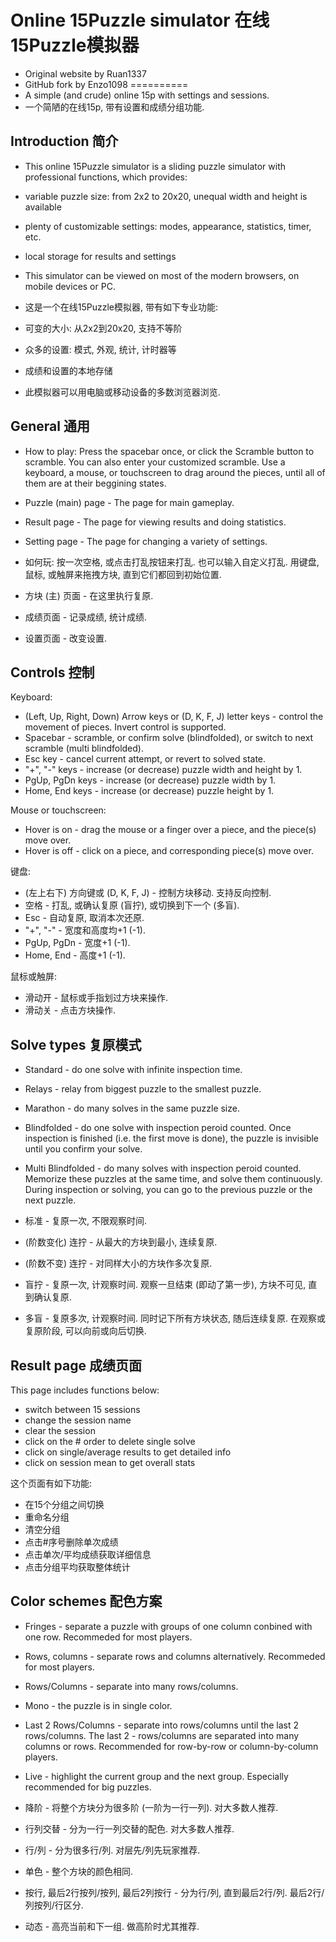 Online 15Puzzle simulator 在线15Puzzle模拟器
==========
- Original website by Ruan1337
- GitHub fork by Enzo1098
==========
- A simple (and crude) online 15p with settings and sessions.
- 一个简陋的在线15p, 带有设置和成绩分组功能.

Introduction 简介
----------
- This online 15Puzzle simulator is a sliding puzzle simulator with professional functions, which provides:
- variable puzzle size: from 2x2 to 20x20, unequal width and height is available
- plenty of customizable settings: modes, appearance, statistics, timer, etc.
- local storage for results and settings
- This simulator can be viewed on most of the modern browsers, on mobile devices or PC.

- 这是一个在线15Puzzle模拟器, 带有如下专业功能:
- 可变的大小: 从2x2到20x20, 支持不等阶
- 众多的设置: 模式, 外观, 统计, 计时器等
- 成绩和设置的本地存储
- 此模拟器可以用电脑或移动设备的多数浏览器浏览.

General 通用
----------
- How to play: Press the spacebar once, or click the Scramble button to scramble. You can also enter your customized scramble. Use a keyboard, a mouse, or touchscreen to drag around the pieces, until all of them are at their beggining states.

- Puzzle (main) page - The page for main gameplay.
- Result page - The page for viewing results and doing statistics.
- Setting page - The page for changing a variety of settings.

- 如何玩: 按一次空格, 或点击打乱按钮来打乱. 也可以输入自定义打乱. 用键盘, 鼠标, 或触屏来拖拽方块, 直到它们都回到初始位置.

- 方块 (主) 页面 - 在这里执行复原.
- 成绩页面 - 记录成绩, 统计成绩.
- 设置页面 - 改变设置.

Controls 控制
----------
Keyboard:
- (Left, Up, Right, Down) Arrow keys or (D, K, F, J) letter keys - control the movement of pieces. Invert control is supported.
- Spacebar - scramble, or confirm solve (blindfolded), or switch to next scramble (multi blindfolded).
- Esc key - cancel current attempt, or revert to solved state.
- "+", "-" keys - increase (or decrease) puzzle width and height by 1.
- PgUp, PgDn keys - increase (or decrease) puzzle width by 1.
- Home, End keys - increase (or decrease) puzzle height by 1.

Mouse or touchscreen:
- Hover is on - drag the mouse or a finger over a piece, and the piece(s) move over.
- Hover is off - click on a piece, and corresponding piece(s) move over.

键盘:
- (左上右下) 方向键或 (D, K, F, J) - 控制方块移动. 支持反向控制.
- 空格 - 打乱, 或确认复原 (盲拧), 或切换到下一个 (多盲).
- Esc - 自动复原, 取消本次还原.
- "+", "-" - 宽度和高度均+1 (-1).
- PgUp, PgDn - 宽度+1 (-1).
- Home, End - 高度+1 (-1).

鼠标或触屏:
- 滑动开 - 鼠标或手指划过方块来操作.
- 滑动关 - 点击方块操作.

Solve types 复原模式
----------
- Standard - do one solve with infinite inspection time.
- Relays - relay from biggest puzzle to the smallest puzzle.
- Marathon - do many solves in the same puzzle size.
- Blindfolded - do one solve with inspection peroid counted. Once inspection is finished (i.e. the first move is done), the puzzle is invisible until you confirm your solve.
- Multi Blindfolded - do many solves with inspection peroid counted. Memorize these puzzles at the same time, and solve them continuously. During inspection or solving, you can go to the previous puzzle or the next puzzle.

- 标准 - 复原一次, 不限观察时间.
- (阶数变化) 连拧 - 从最大的方块到最小, 连续复原.
- (阶数不变) 连拧 - 对同样大小的方块作多次复原.
- 盲拧 - 复原一次, 计观察时间. 观察一旦结束 (即动了第一步), 方块不可见, 直到确认复原.
- 多盲 - 复原多次, 计观察时间. 同时记下所有方块状态, 随后连续复原. 在观察或复原阶段, 可以向前或向后切换.

Result page 成绩页面
----------
This page includes functions below:
- switch between 15 sessions
- change the session name
- clear the session
- click on the # order to delete single solve
- click on single/average results to get detailed info
- click on session mean to get overall stats

这个页面有如下功能:
- 在15个分组之间切换
- 重命名分组
- 清空分组
- 点击#序号删除单次成绩
- 点击单次/平均成绩获取详细信息
- 点击分组平均获取整体统计

Color schemes 配色方案
----------
- Fringes - separate a puzzle with groups of one column conbined with one row. Recommeded for most players.
- Rows, columns - separate rows and columns alternatively. Recommeded for most players.
- Rows/Columns - separate into many rows/columns.
- Mono - the puzzle is in single color.
- Last 2 Rows/Columns - separate into rows/columns until the last 2 rows/columns. The last 2 - rows/columns are separated into many columns or rows. Recommended for row-by-row or column-by-column players.
- Live - highlight the current group and the next group. Especially recommended for big puzzles.

- 降阶 - 将整个方块分为很多阶 (一阶为一行一列). 对大多数人推荐.
- 行列交替 - 分为一行一列交替的配色. 对大多数人推荐.
- 行/列 - 分为很多行/列. 对层先/列先玩家推荐.
- 单色 - 整个方块的颜色相同.
- 按行, 最后2行按列/按列, 最后2列按行 - 分为行/列, 直到最后2行/列. 最后2行/列按列/行区分.
- 动态 - 高亮当前和下一组. 做高阶时尤其推荐.